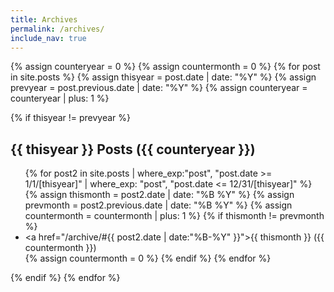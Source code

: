 ```yaml
---
title: Archives
permalink: /archives/
include_nav: true
---
```


<div class="archives" itemscope itemtype="http://schema.org/Blog">
{% assign counteryear = 0 %}
{% assign countermonth = 0 %}
{% for post in site.posts %}
  {% assign thisyear = post.date | date: "%Y" %}
  {% assign prevyear = post.previous.date | date: "%Y" %}
  {% assign counteryear = counteryear | plus: 1 %}

  {% if thisyear != prevyear %}
    <h2>{{ thisyear }} Posts ({{ counteryear }})</h2>
    <ul>
      {% for post2 in site.posts | where_exp:"post", "post.date >= 1/1/[thisyear]" | where_exp: "post", "post.date <= 12/31/[thisyear]" %}
      {% assign thismonth = post2.date | date: "%B %Y" %}
      {% assign prevmonth = post2.previous.date | date: "%B %Y" %}
      {% assign countermonth = countermonth | plus: 1 %}
      {% if thismonth != prevmonth %}
        <li><a href="/archive/#{{ post2.date | date:"%B-%Y" }}">{{ thismonth }} ({{ countermonth }})</a></li>
        {% assign countermonth = 0 %}
      {% endif %}
    {% endfor %}
    </ul>
  {% endif %}
{% endfor %}
</div>